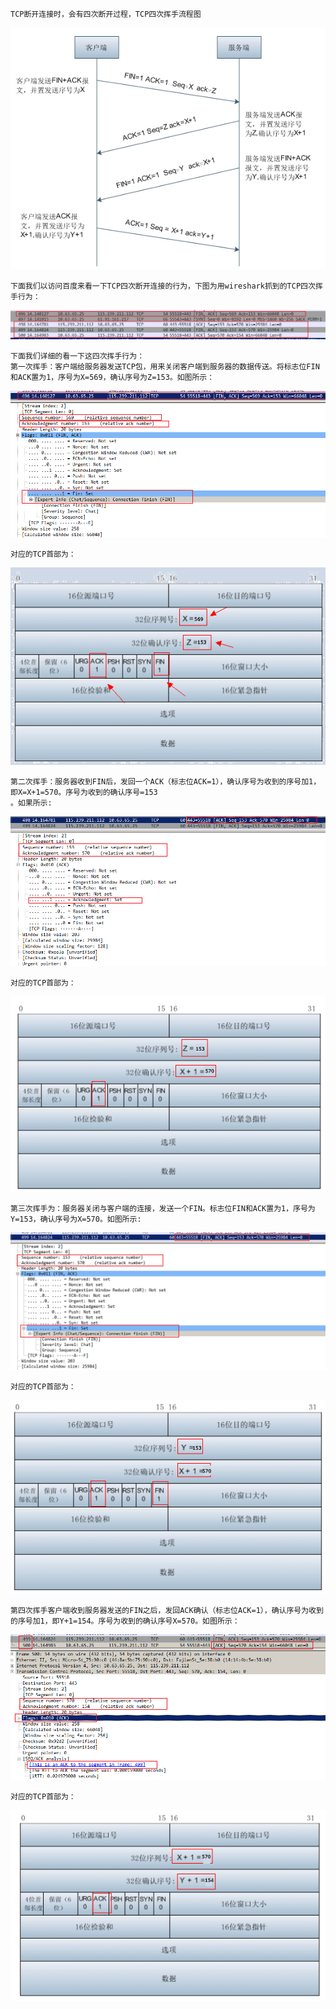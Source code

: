     TCP断开连接时，会有四次断开过程，TCP四次挥手流程图
   ![tcp-four-disconnect-1](picture/tcp-four-disconnect-1.png)
   
    下面我们以访问百度来看一下TCP四次断开连接的行为，下图为用wireshark抓到的TCP四次挥手行为：
   ![TCP四次挥手](picture/TCP四次挥手(1).png)
    
    下面我们详细的看一下这四次挥手行为：
    第一次挥手：客户端给服务器发送TCP包，用来关闭客户端到服务器的数据传送。将标志位FIN和ACK置为1，序号为X=569，确认序号为Z=153。如图所示：
   ![TCP四次挥手](picture/TCP四次挥手(2).png)
    
    对应的TCP首部为：
   ![tcp-four-disconnect-1-2](picture/tcp-four-disconnect-1-2.png)
    
    第二次挥手：服务器收到FIN后，发回一个ACK（标志位ACK=1），确认序号为收到的序号加1，即X=X+1=570。序号为收到的确认序号=153
    。如果所示:
   ![TCP四次挥手](picture/TCP四次挥手(3).png)
     
    对应的TCP首部为：
   ![tcp-four-disconnect-2-2](picture/tcp-four-disconnect-2-2.png)
    
    第三次挥手为：服务器关闭与客户端的连接，发送一个FIN。标志位FIN和ACK置为1，序号为Y=153，确认序号为X=570。如图所示:
   ![TCP四次挥手](picture/TCP四次挥手(4).png)
   
    对应的TCP首部为：
   ![tcp-four-disconnect-3-2](picture/tcp-four-disconnect-3-2.png)
   
    第四次挥手客户端收到服务器发送的FIN之后，发回ACK确认（标志位ACK=1），确认序号为收到的序号加1，即Y+1=154。序号为收到的确认序号X=570。如图所示：
   ![](picture/TCP四次挥手(5).png)
    
    对应的TCP首部为：
   ![](picture/tcp-four-disconnect-4-2.png)
   
    
    